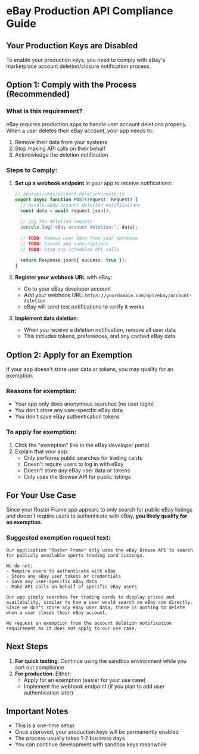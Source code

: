 # eBay Production API Compliance Guide

## Your Production Keys are Disabled

To enable your production keys, you need to comply with eBay's marketplace account deletion/closure notification process.

## Option 1: Comply with the Process (Recommended)

### What is this requirement?
eBay requires production apps to handle user account deletions properly. When a user deletes their eBay account, your app needs to:
1. Remove their data from your systems
2. Stop making API calls on their behalf
3. Acknowledge the deletion notification

### Steps to Comply:

1. **Set up a webhook endpoint** in your app to receive notifications:
   ```typescript
   // app/api/ebay/account-deletion/route.ts
   export async function POST(request: Request) {
     // Handle eBay account deletion notifications
     const data = await request.json();
     
     // Log the deletion request
     console.log('eBay account deletion:', data);
     
     // TODO: Remove user data from your database
     // TODO: Cancel any subscriptions
     // TODO: Stop any scheduled API calls
     
     return Response.json({ success: true });
   }
   ```

2. **Register your webhook URL** with eBay:
   - Go to your eBay developer account
   - Add your webhook URL: `https://yourdomain.com/api/ebay/account-deletion`
   - eBay will send test notifications to verify it works

3. **Implement data deletion**:
   - When you receive a deletion notification, remove all user data
   - This includes tokens, preferences, and any cached eBay data

## Option 2: Apply for an Exemption

If your app doesn't store user data or tokens, you may qualify for an exemption.

### Reasons for exemption:
- Your app only does anonymous searches (no user login)
- You don't store any user-specific eBay data
- You don't save eBay authentication tokens

### To apply for exemption:
1. Click the "exemption" link in the eBay developer portal
2. Explain that your app:
   - Only performs public searches for trading cards
   - Doesn't require users to log in with eBay
   - Doesn't store any eBay user data or tokens
   - Only uses the Browse API for public listings

## For Your Use Case

Since your Roster Frame app appears to only search for public eBay listings and doesn't require users to authenticate with eBay, **you likely qualify for an exemption**.

### Suggested exemption request text:
```
Our application "Roster Frame" only uses the eBay Browse API to search for publicly available sports trading card listings. 

We do not:
- Require users to authenticate with eBay
- Store any eBay user tokens or credentials  
- Save any user-specific eBay data
- Make API calls on behalf of specific eBay users

Our app simply searches for trading cards to display prices and availability, similar to how a user would search on eBay.com directly. Since we don't store any eBay user data, there is nothing to delete when a user closes their eBay account.

We request an exemption from the account deletion notification requirement as it does not apply to our use case.
```

## Next Steps

1. **For quick testing**: Continue using the sandbox environment while you sort out compliance
2. **For production**: Either:
   - Apply for an exemption (easier for your use case)
   - Implement the webhook endpoint (if you plan to add user authentication later)

## Important Notes

- This is a one-time setup
- Once approved, your production keys will be permanently enabled
- The process usually takes 1-2 business days
- You can continue development with sandbox keys meanwhile